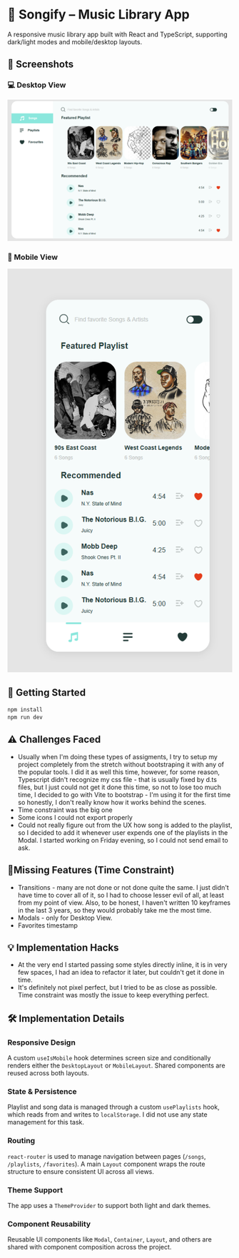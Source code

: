 # 🎵 Songify – Music Library App

A responsive music library app built with React and TypeScript, supporting dark/light modes and mobile/desktop layouts.

## 📸 Screenshots

### 💻 Desktop View

![Desktop View](./images/landing-page-desktop.png)

### 📱 Mobile View

![Mobile View](./images/landing-page-mobile.png)

## 🚀 Getting Started

```bash
npm install
npm run dev
```

## ⚠️ Challenges Faced

- Usually when I'm doing these types of assigments, I try to setup my project completely from the stretch without bootstraping it with any of the popular tools. I did it as well this time, however, for some reason, Typescript didn't recognize my css file - that is usually fixed by d.ts files, but I just could not get it done this time, so not to lose too much time, I decided to go with Vite to bootstrap - I'm using it for the first time so honestly, I don't really know how it works behind the scenes.
- Time constraint was the big one
- Some icons I could not export properly
- Could not really figure out from the UX how song is added to the playlist, so I decided to add it whenever user expends one of the playlists in the Modal. I started working on Friday evening, so I could not send email to ask.

 ## 🚧Missing Features (Time Constraint)

- Transitions - many are not done or not done quite the same. I just didn't have time to cover all of it, so I had to choose lesser evil of all, at least from my point of view. Also, to be honest, I haven't written 10 keyframes in the last 3 years, so they would probably take me the most time.
- Modals - only for Desktop View. 
- Favorites timestamp

## 💡 Implementation Hacks

- At the very end I started passing some styles directly inline, it is in very few spaces, I had an idea to refactor it later, but couldn't get it done in time.
- It's definitely not pixel perfect, but I tried to be as close as possible. Time constraint was mostly the issue to keep everything perfect.

## 🛠 Implementation Details

### Responsive Design
A custom `useIsMobile` hook determines screen size and conditionally renders either the `DesktopLayout` or `MobileLayout`. Shared components are reused across both layouts.

###  State & Persistence
Playlist and song data is managed through a custom `usePlaylists` hook, which reads from and writes to `localStorage`. I did not use any state management for this task.

### Routing
`react-router` is used to manage navigation between pages (`/songs`, `/playlists`, `/favorites`). A main `Layout` component wraps the route structure to ensure consistent UI across all views.

###  Theme Support
The app uses a `ThemeProvider` to support both light and dark themes.

### Component Reusability
Reusable UI components like `Modal`, `Container`, `Layout`, and others are shared with component composition across the project.


